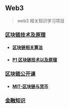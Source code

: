  Web3
---
> web3 相关知识学习项目

### [区块链技术及原理](./block-chain/README.md)
 - #### [区块链相关算法](./block-chain/block-chain-algorithm/README.md)
 - #### [P1 区块链技术以及原理](./block-chain/P1-blockchain-principles/README.md)

### [区块链公开课](./open-course)
 - #### [MIT-区块链与货币](./open-course/MIT-blockchain-and-money/README.md)

### [金融知识](./financial-knowledge/README.md)


